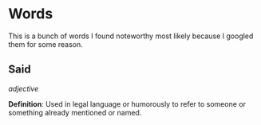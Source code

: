 # Words

This is a bunch of words I found noteworthy most likely because I googled them for some reason.

## Said

*adjective*

**Definition**: Used in legal language or humorously to refer to someone or something already mentioned or named.
